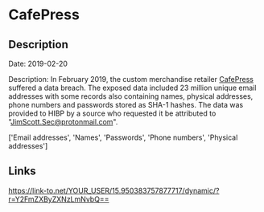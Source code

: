 # CafePress

## Description

Date: 2019-02-20

Description:
In February 2019, the custom merchandise retailer <a href="https://www.cafepress.com/" target="_blank" rel="noopener">CafePress</a> suffered a data breach. The exposed data included 23 million unique email addresses with some records also containing names, physical addresses, phone numbers and passwords stored as SHA-1 hashes. The data was provided to HIBP by a source who requested it be attributed to "JimScott.Sec@protonmail.com".


['Email addresses', 'Names', 'Passwords', 'Phone numbers', 'Physical addresses']

## Links

https://link-to.net/YOUR_USER/15.950383757877717/dynamic/?r=Y2FmZXByZXNzLmNvbQ==